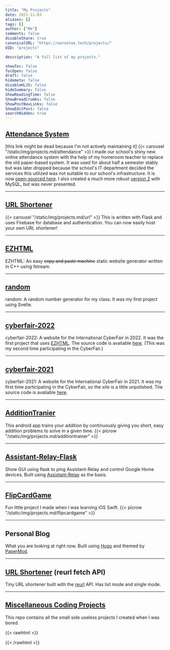```yaml
---
title: "My Projects"
date: 2021-11-03
aliases: []
tags: []
author: ["Me"]
comments: false
disableShare: true
canonicalURL: "https://aaronlee.tech/projects/"
UID: "projects"

description: "A full list of my projects."

showToc: false
TocOpen: false
draft: false
hidemeta: false
disableHLJS: false
hideSummary: false
ShowReadingTime: false
ShowBreadCrumbs: false
ShowPostNavLinks: false
ShowEditPost: false
searchHidden: true
---
```


## [Attendance System](https://abs.aaronlee.tech)
[this link might be dead because I'm not actively maintaining it]
{{< carousel "/static/img/projects.md/attendance" >}}
I made our school's shiny new online attendance system with the help of my homeroom teacher to replace the old paper-based system. It was used for about half a semester stably but was later dropped because the school's IT department decided the services this utilized was not suitable to our school's infrastructure. It is now [open-sourced here](https://github.com/aaronleetw/Attendance). I also created a much more robust [version 2](https://github.com/aaronleetw/Attendance/tree/v2) with MySQL, but was never presented.

----

## [URL Shortener](https://github.com/aaronleetw/URL_Shortener)
{{< carousel "/static/img/projects.md/url" >}}
This is written with Flask and uses Firebase for database and authentication. You can now easily host your own URL shortener!

----

## [EZHTML](https://github.com/aaronleetw/EZHTML)
EZHTML: An easy ~~copy and paste machine~~ static website generator written in C++ using fstream.

----

## [random](https://github.com/aaronleetw/random)
random: A random number generator for my class. It was my first project using Svelte.

----

## [cyberfair-2022](https://pottery.pages.dev)
cyberfair-2022: A website for the International CyberFair in 2022. It was the first project that uses [EZHTML](https://github.com/aaronleetw/EZHTML). The source code is avaliable [here](https://github.com/aaronleetw/cyberfair-2022). (This was my second time participating in the CyberFair.)

----

## [cyberfair-2021](https://restorer.online)
cyberfair-2021: A website for the International CyberFair in 2021. It was my first time participating in the CyberFair, so the site is a little unpolished. The source code is avaliable [here](https://github.com/aaronleetw/cyberfair-2021).

----

## [AdditionTranier](https://github.com/aaronleetw/AdditionTrainer)
This android app trains your addition by continuously giving you short, easy addition problems to solve in a given time.
{{< picrow "/static/img/projects.md/additiontrainer" >}}

----

## [Assistant-Relay-Flask](https://github.com/aaronleetw/Assistant-Relay-Flask)
Show GUI using flask to ping Assistant-Relay and control Google Home devices.
Built using [Assistant-Relay](https://github.com/greghesp/assistant-relay) as the basis.

----

## [FlipCardGame](https://github.com/aaronleetw/FlipCardGame)
Fun little project I made when I was learning iOS Swift.
{{< picrow "/static/img/projects.md/flipcardgame" >}}

----

## Personal Blog
What you are looking at right now. Built using [Hugo](https://gohugo.io) and themed by [PaperMod](https://github.com/adityatelange/hugo-PaperMod).

----

## [URL Shortener](/s.html) (reurl fetch API)
Tiny URL shortener built with the [reurl](https://reurl.cc) API. Has list mode and single mode.

----

## [Miscellaneous Coding Projects](https://github.com/aaronleetw/Coding-Projects)
This repo contains all the small side useless projects I created when I was bored.

{{< rawhtml >}}
<style>
    body {
        background-color: var(--code-bg);
    }
</style>
{{< /rawhtml >}}
